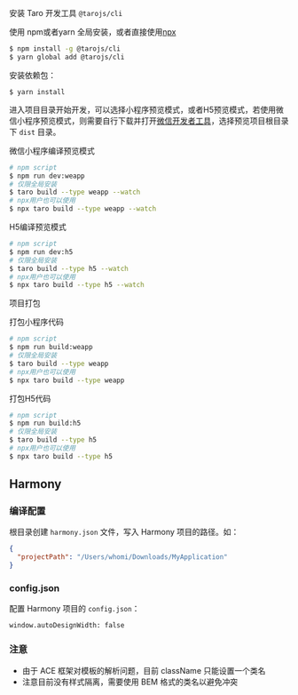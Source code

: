 
安装 Taro 开发工具 `@tarojs/cli`

使用 npm或者yarn 全局安装，或者直接使用[npx](https://medium.com/@maybekatz/introducing-npx-an-npm-package-runner-55f7d4bd282b)

```bash
$ npm install -g @tarojs/cli
$ yarn global add @tarojs/cli
```

安装依赖包：
```
$ yarn install
```

进入项目目录开始开发，可以选择小程序预览模式，或者H5预览模式，若使用微信小程序预览模式，则需要自行下载并打开[微信开发者工具](https://developers.weixin.qq.com/miniprogram/dev/devtools/download.html)，选择预览项目根目录下 `dist` 目录。

微信小程序编译预览模式

```bash
# npm script
$ npm run dev:weapp
# 仅限全局安装
$ taro build --type weapp --watch
# npx用户也可以使用
$ npx taro build --type weapp --watch
```

H5编译预览模式
```bash
# npm script
$ npm run dev:h5
# 仅限全局安装
$ taro build --type h5 --watch
# npx用户也可以使用
$ npx taro build --type h5 --watch
```

项目打包

打包小程序代码
```bash
# npm script
$ npm run build:weapp
# 仅限全局安装
$ taro build --type weapp
# npx用户也可以使用
$ npx taro build --type weapp
```

打包H5代码
```bash
# npm script
$ npm run build:h5
# 仅限全局安装
$ taro build --type h5
# npx用户也可以使用
$ npx taro build --type h5
```

## Harmony

### 编译配置

根目录创建 `harmony.json` 文件，写入 Harmony 项目的路径。如：

```json
{
  "projectPath": "/Users/whomi/Downloads/MyApplication"
}
```

### config.json

配置 Harmony 项目的 `config.json`：

`window.autoDesignWidth: false`

### 注意

- 由于 ACE 框架对模板的解析问题，目前 className 只能设置一个类名
- 注意目前没有样式隔离，需要使用 BEM 格式的类名以避免冲突

